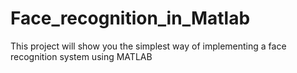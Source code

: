 # Face_recognition_in_Matlab
This project will show you the simplest way of implementing a face recognition system using MATLAB 
